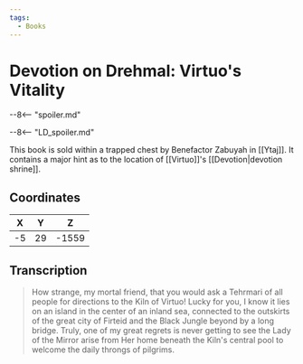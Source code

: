 ```yaml
---
tags:
  - Books
---
```

# Devotion on Drehmal: Virtuo's Vitality

--8<-- "spoiler.md"

--8<-- "LD_spoiler.md"

This book is sold within a trapped chest by Benefactor Zabuyah in [[Ytaj]]. It contains a major hint as to the location of [[Virtuo]]'s [[Devotion|devotion shrine]].

## Coordinates
| **X** | **Y** | **Z**  |
| :---: | :---: | :----: |
| -5  |  29  | -1559 |

## Transcription
> How strange, my mortal friend, that you would ask a Tehrmari of all people for directions to the Kiln of Virtuo! Lucky for you, I know it lies on an island in the center of an inland sea, connected to the outskirts of the great city of Firteid and the Black Jungle beyond by a long bridge. Truly, one of my great regrets is never getting to see the Lady of the Mirror arise from Her home beneath the Kiln's central pool to welcome the daily throngs of pilgrims.
